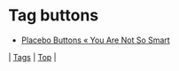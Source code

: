 <!--
title: Tag buttons
date: 2020-06-28T15:26:58.303Z
tags:
-->
# Tag buttons

 * [Placebo Buttons « You Are Not So Smart](101914155999.md)

| [Tags](tags.md) | [Top](index.md) |
